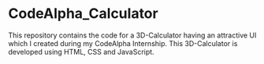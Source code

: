 # CodeAlpha_Calculator

This repository contains the code for a 3D-Calculator having an attractive UI which I created during my CodeAlpha Internship. This 3D-Calculator is developed using HTML, CSS and JavaScript.
